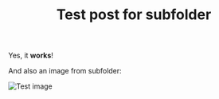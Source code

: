 ﻿---
title: Test post for subfolder
lead: Just testing if post in subfolder works
published: 2024-05-29
tags: [test]
authors:
    - name: "Jan Tesař"
      gitHubUserName: "tesar-tech"
      xUserName: "tesar_tech"
---

Yes, it **works**!

And also an image from subfolder:

![Test image](media/subfolder-for-media/image-in-subfolder.webp)
